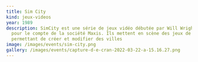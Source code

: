 ```yaml
---
title: Sim City
kind: jeux-videos
year: 1989
description: SimCity est une série de jeux vidéo débutée par Will Wright en 1989
  pour le compte de la société Maxis. Ils mettent en scène des jeux de gestion
  permettant de créer et modifier des villes
image: /images/events/sim-city.png
gallery: /images/events/capture-d-e-cran-2022-03-22-a-15.16.27.png
---
```

